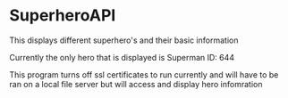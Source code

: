 # SuperheroAPI
This displays different superhero's and their basic information

Currently the only hero that is displayed is Superman ID: 644

This program turns off ssl certificates to run currently and will have to 
be ran on a local file server but will access and display hero infomration
